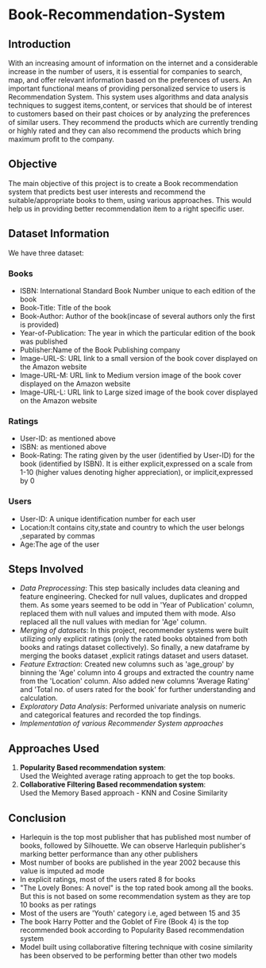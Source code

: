 # **Book-Recommendation-System**
## **Introduction**
With an increasing amount of information on the internet and a considerable increase in the number of users, it is essential for companies to search, map, and offer relevant information based on the preferences of users. An important functional means of providing personalized service to users is Recommendation System. This system uses algorithms and data analysis techniques to suggest items,content, or services that should be of interest to customers based on their past choices or by analyzing the preferences of similar users. They recommend the products which are currently trending or highly rated and they can also recommend the products which bring maximum profit to the company.
## **Objective**
The main objective of this project is to create a Book recommendation system that predicts best user interests and recommend the suitable/appropriate books to them, using various approaches. This would help us in providing better recommendation item to a right specific user.
## **Dataset Information**
We have three dataset:
### **Books**
- ISBN: International Standard Book Number unique to each edition of the book
- Book-Title: Title of the book
- Book-Author: Author of the book(incase of several authors only the first is provided)
- Year-of-Publication: The year in which the particular edition of the book was published
- Publisher:Name of the Book Publishing company
- Image-URL-S: URL link to a small version of the book cover displayed on the Amazon website
- Image-URL-M: URL link to Medium version image of the book cover displayed on the Amazon website
- Image-URL-L: URL link to Large sized image of the book cover displayed on the Amazon website
### **Ratings**
- User-ID: as mentioned above
- ISBN: as mentioned above
- Book-Rating: The rating given by the user (identified by User-ID) for the book (identified by ISBN). It is either explicit,expressed on a scale from 1-10 (higher values denoting higher appreciation), or implicit,expressed by 0
### **Users**
- User-ID: A unique identification number for each user
- Location:It contains city,state and country to which the user belongs ,separated by commas
- Age:The age of the user
## **Steps Involved**
- *Data Preprocessing*: This step basically includes data cleaning and feature engineering. Checked for null values, duplicates and dropped them. As some years seemed to be odd in 'Year of Publication' column, replaced them with null values and imputed them with mode. Also replaced all the null values with median for 'Age' column.
- *Merging of datasets*: In this project, recommender systems were built utilizing only explicit ratings (only the rated books obtained from both books and ratings dataset collectively). So finally, a new dataframe by merging the books dataset ,explicit ratings dataset and users dataset.
- *Feature Extraction*: Created new columns such as 'age_group' by binning the 'Age' column into 4 groups and extracted the country name from the 'Location' column. Also added new columns 'Average Rating' and 'Total no. of users rated for the book' for further understanding and calculation.
- *Exploratory Data Analysis*: Performed univariate analysis on numeric and categorical features and recorded the top findings.
- *Implementation of various Recommender System approaches*
## **Approaches Used**
1. **Popularity Based recommendation system**:  <br>
Used the Weighted average rating approach to get the top books.
2. **Collaborative Filtering Based recommendation system**: <br>
Used the Memory Based approach - KNN and Cosine Similarity
## **Conclusion**
- Harlequin is the top most publisher that has published most number of books, followed by Silhouette. We can observe Harlequin publisher's marking better performance than any other publishers
- Most number of books are published in the year 2002 because this value is imputed ad mode
- In explicit ratings, most of the users rated 8 for books
- "The Lovely Bones: A novel" is the top rated book among all the books. But this is not based on some recommendation system as they are top 10 books as per ratings
- Most of the users are 'Youth' category i.e, aged between 15 and 35
- The book Harry Potter and the Goblet of Fire (Book 4) is the top recommended book according to Popularity Based recommendation system
- Model built using collaborative filtering technique with cosine similarity has been observed to be performing better than other two models
